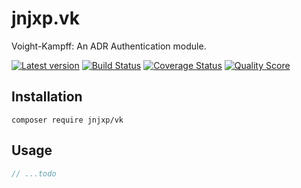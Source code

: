 # jnjxp.vk
Voight-Kampff: An ADR Authentication module.

[![Latest version][ico-version]][link-packagist]
[![Build Status][ico-travis]][link-travis]
[![Coverage Status][ico-scrutinizer]][link-scrutinizer]
[![Quality Score][ico-code-quality]][link-code-quality]

## Installation
```
composer require jnjxp/vk
```

## Usage
```php
// ...todo
```


[ico-version]: https://img.shields.io/packagist/v/jnjxp/vk.svg?style=flat-square
[ico-travis]: https://img.shields.io/travis/jnjxp/jnjxp.vk/master.svg?style=flat-square
[ico-scrutinizer]: https://img.shields.io/scrutinizer/coverage/g/jnjxp/jnjxp.vk.svg?style=flat-square
[ico-code-quality]: https://img.shields.io/scrutinizer/g/jnjxp/jnjxp.vk.svg?style=flat-square

[link-packagist]: https://packagist.org/packages/jnjxp/vk
[link-travis]: https://travis-ci.org/jnjxp/jnjxp.vk
[link-scrutinizer]: https://scrutinizer-ci.com/g/jnjxp/jnjxp.vk
[link-code-quality]: https://scrutinizer-ci.com/g/jnjxp/jnjxp.vk
